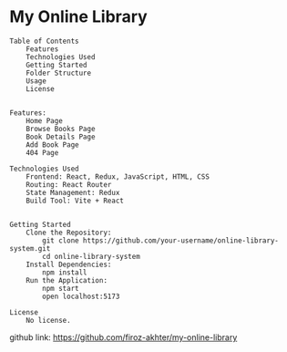 # My Online Library



    Table of Contents
        Features
        Technologies Used
        Getting Started
        Folder Structure
        Usage
        License


    Features:
        Home Page
        Browse Books Page
        Book Details Page
        Add Book Page
        404 Page

    Technologies Used
        Frontend: React, Redux, JavaScript, HTML, CSS
        Routing: React Router
        State Management: Redux
        Build Tool: Vite + React


    Getting Started
        Clone the Repository:
            git clone https://github.com/your-username/online-library-system.git
            cd online-library-system
        Install Dependencies:
            npm install
        Run the Application:
            npm start
            open localhost:5173

    License
        No license.


github link: https://github.com/firoz-akhter/my-online-library

